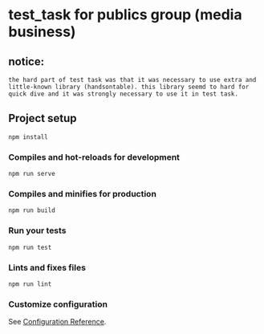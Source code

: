 # test_task for publics group (media business)

## notice: 
	the hard part of test task was that it was necessary to use extra and little-known library (handsontable). this library seemd to hard for quick dive and it was strongly necessary to use it in test task.

## Project setup
```
npm install
```

### Compiles and hot-reloads for development
```
npm run serve
```

### Compiles and minifies for production
```
npm run build
```

### Run your tests
```
npm run test
```

### Lints and fixes files
```
npm run lint
```

### Customize configuration
See [Configuration Reference](https://cli.vuejs.org/config/).
